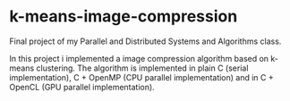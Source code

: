 # k-means-image-compression

Final project of my Parallel and Distributed Systems and Algorithms class.

In this project i implemented a image compression algorithm based on k-means clustering. The algorithm is implemented in plain C (serial implementation), C + OpenMP (CPU parallel implementation) and in C + OpenCL (GPU parallel implementation).
